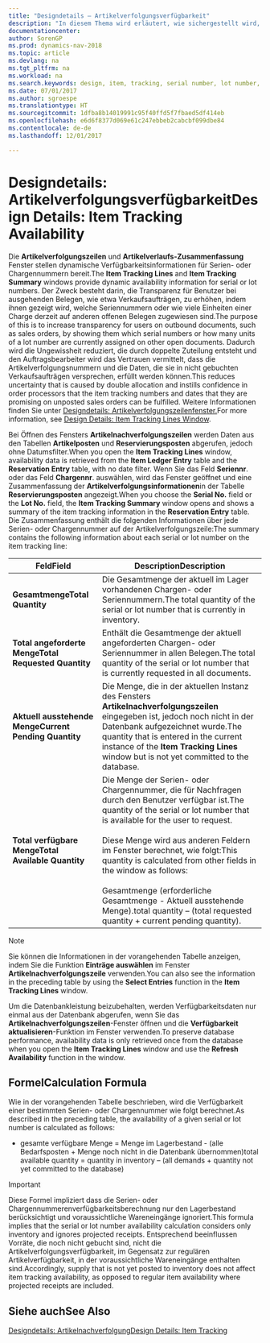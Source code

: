```yaml
---
title: "Designdetails – Artikelverfolgungsverfügbarkeit"
description: "In diesem Thema wird erläutert, wie sichergestellt wird, dass die Mitarbeiter, die Prozessaufträge auf Verfügbarkeit der Serien- oder Chargennummern prüfen, sich auf die Informationen verlassen können."
documentationcenter: 
author: SorenGP
ms.prod: dynamics-nav-2018
ms.topic: article
ms.devlang: na
ms.tgt_pltfrm: na
ms.workload: na
ms.search.keywords: design, item, tracking, serial number, lot number, outbound documents
ms.date: 07/01/2017
ms.author: sgroespe
ms.translationtype: HT
ms.sourcegitcommit: 1dfba8b14019991c95f40ffd5f7fbaed5df414eb
ms.openlocfilehash: e6d6f8377d069e61c247ebbeb2cabcbf099dbe84
ms.contentlocale: de-de
ms.lasthandoff: 12/01/2017

---
```

# <a name="design-details-item-tracking-availability"></a><span data-ttu-id="ea97b-103">Designdetails: Artikelverfolgungsverfügbarkeit</span><span class="sxs-lookup"><span data-stu-id="ea97b-103">Design Details: Item Tracking Availability</span></span>
<span data-ttu-id="ea97b-104">Die **Artikelverfolgungszeilen** und **Artikelverlaufs-Zusammenfassung** Fenster stellen dynamische Verfügbarkeitsinformationen für Serien- oder Chargennummern bereit.</span><span class="sxs-lookup"><span data-stu-id="ea97b-104">The **Item Tracking Lines** and **Item Tracking Summary** windows provide dynamic availability information for serial or lot numbers.</span></span> <span data-ttu-id="ea97b-105">Der Zweck besteht darin, die Transparenz für Benutzer bei ausgehenden Belegen, wie etwa Verkaufsaufträgen, zu erhöhen, indem ihnen gezeigt wird, welche Seriennummern oder wie viele Einheiten einer Charge derzeit auf anderen offenen Belegen zugewiesen sind.</span><span class="sxs-lookup"><span data-stu-id="ea97b-105">The purpose of this is to increase transparency for users on outbound documents, such as sales orders, by showing them which serial numbers or how many units of a lot number are currently assigned on other open documents.</span></span> <span data-ttu-id="ea97b-106">Dadurch wird die Ungewissheit reduziert, die durch doppelte Zuteilung entsteht und den Auftragsbearbeiter wird das Vertrauen vermittelt, dass die Artikelverfolgungsnummern und die Daten, die sie in nicht gebuchten Verkaufsaufträgen versprechen, erfüllt werden können.</span><span class="sxs-lookup"><span data-stu-id="ea97b-106">This reduces uncertainty that is caused by double allocation and instills confidence in order processors that the item tracking numbers and dates that they are promising on unposted sales orders can be fulfilled.</span></span> <span data-ttu-id="ea97b-107">Weitere Informationen finden Sie unter [Designdetails: Artikelverfolgungszeilenfenster.](design-details-item-tracking-lines-window.md)</span><span class="sxs-lookup"><span data-stu-id="ea97b-107">For more information, see [Design Details: Item Tracking Lines Window](design-details-item-tracking-lines-window.md).</span></span>  
  
<span data-ttu-id="ea97b-108">Bei Öffnen des Fensters **Artikelnachverfolgungszeilen** werden Daten aus den Tabellen **Artikelposten** und **Reservierungsposten** abgerufen, jedoch ohne Datumsfilter.</span><span class="sxs-lookup"><span data-stu-id="ea97b-108">When you open the **Item Tracking Lines** window, availability data is retrieved from the **Item Ledger Entry** table and the **Reservation Entry** table, with no date filter.</span></span> <span data-ttu-id="ea97b-109">Wenn Sie das Feld **Seriennr**. oder das Feld **Chargennr**. auswählen, wird das Fenster  geöffnet und eine Zusammenfassung der **Artikelverfolgungsinformationen**in der Tabelle **Reservierungsposten** angezeigt.</span><span class="sxs-lookup"><span data-stu-id="ea97b-109">When you choose the **Serial No.** field or the **Lot No.** field, the **Item Tracking Summary** window opens and shows a summary of the item tracking information in the **Reservation Entry** table.</span></span> <span data-ttu-id="ea97b-110">Die Zusammenfassung enthält die folgenden Informationen über jede Serien- oder Chargennummer auf der Artikelverfolgungszeile:</span><span class="sxs-lookup"><span data-stu-id="ea97b-110">The summary contains the following information about each serial or lot number on the item tracking line:</span></span>  
  
|<span data-ttu-id="ea97b-111">Feld</span><span class="sxs-lookup"><span data-stu-id="ea97b-111">Field</span></span>|<span data-ttu-id="ea97b-112">Description</span><span class="sxs-lookup"><span data-stu-id="ea97b-112">Description</span></span>|  
|---------------------------------|---------------------------------------|  
|<span data-ttu-id="ea97b-113">**Gesamtmenge**</span><span class="sxs-lookup"><span data-stu-id="ea97b-113">**Total Quantity**</span></span>|<span data-ttu-id="ea97b-114">Die Gesamtmenge der aktuell im Lager vorhandenen Chargen- oder Seriennummern.</span><span class="sxs-lookup"><span data-stu-id="ea97b-114">The total quantity of the serial or lot number that is currently in inventory.</span></span>|  
|<span data-ttu-id="ea97b-115">**Total angeforderte Menge**</span><span class="sxs-lookup"><span data-stu-id="ea97b-115">**Total Requested Quantity**</span></span>|<span data-ttu-id="ea97b-116">Enthält die Gesamtmenge der aktuell angeforderten Chargen- oder Seriennummer in allen Belegen.</span><span class="sxs-lookup"><span data-stu-id="ea97b-116">The total quantity of the serial or lot number that is currently requested in all documents.</span></span>|  
|<span data-ttu-id="ea97b-117">**Aktuell ausstehende Menge**</span><span class="sxs-lookup"><span data-stu-id="ea97b-117">**Current Pending Quantity**</span></span>|<span data-ttu-id="ea97b-118">Die Menge, die in der aktuellen Instanz des Fensters **Artikelnachverfolgungszeilen** eingegeben ist, jedoch noch nicht in der Datenbank aufgezeichnet wurde.</span><span class="sxs-lookup"><span data-stu-id="ea97b-118">The quantity that is entered in the current instance of the **Item Tracking Lines** window but is not yet committed to the database.</span></span>|  
|<span data-ttu-id="ea97b-119">**Total verfügbare Menge**</span><span class="sxs-lookup"><span data-stu-id="ea97b-119">**Total Available Quantity**</span></span>|<span data-ttu-id="ea97b-120">Die Menge der Serien- oder Chargennummer, die für Nachfragen durch den Benutzer verfügbar ist.</span><span class="sxs-lookup"><span data-stu-id="ea97b-120">The quantity of the serial or lot number that is available for the user to request.</span></span><br /><br /> <span data-ttu-id="ea97b-121">Diese Menge wird aus anderen Feldern im Fenster berechnet, wie folgt:</span><span class="sxs-lookup"><span data-stu-id="ea97b-121">This quantity is calculated from other fields in the window as follows:</span></span><br /><br /> <span data-ttu-id="ea97b-122">Gesamtmenge (erforderliche Gesamtmenge - Aktuell ausstehende Menge).</span><span class="sxs-lookup"><span data-stu-id="ea97b-122">total quantity – (total requested quantity + current pending quantity).</span></span>|  
  
> [!NOTE]  
>  <span data-ttu-id="ea97b-123">Sie können die Informationen in der vorangehenden Tabelle anzeigen, indem Sie die Funktion **Einträge auswählen** im Fenster **Artikelnachverfolgungszeile**  verwenden.</span><span class="sxs-lookup"><span data-stu-id="ea97b-123">You can also see the information in the preceding table by using the **Select Entries** function in the **Item Tracking Lines** window.</span></span>  
  
<span data-ttu-id="ea97b-124">Um die Datenbankleistung beizubehalten, werden Verfügbarkeitsdaten nur einmal aus der Datenbank abgerufen, wenn Sie das **Artikelnachverfolgungszeilen**-Fenster öffnen und die **Verfügbarkeit aktualisieren**-Funktion im Fenster verwenden.</span><span class="sxs-lookup"><span data-stu-id="ea97b-124">To preserve database performance, availability data is only retrieved once from the database when you open the **Item Tracking Lines** window and use the **Refresh Availability** function in the window.</span></span>  
  
## <a name="calculation-formula"></a><span data-ttu-id="ea97b-125">Formel</span><span class="sxs-lookup"><span data-stu-id="ea97b-125">Calculation Formula</span></span>  
<span data-ttu-id="ea97b-126">Wie in der vorangehenden Tabelle beschrieben, wird die Verfügbarkeit einer bestimmten Serien- oder Chargennummer wie folgt berechnet.</span><span class="sxs-lookup"><span data-stu-id="ea97b-126">As described in the preceding table, the availability of a given serial or lot number is calculated as follows:</span></span>  
  
* <span data-ttu-id="ea97b-127">gesamte verfügbare Menge = Menge im Lagerbestand - (alle Bedarfsposten + Menge noch nicht in die Datenbank übernommen)</span><span class="sxs-lookup"><span data-stu-id="ea97b-127">total available quantity = quantity in inventory – (all demands + quantity not yet committed to the database)</span></span>  
  
> [!IMPORTANT]  
>  <span data-ttu-id="ea97b-128">Diese Formel impliziert dass die Serien- oder Chargennummerenverfügbarkeitsberechnung nur den Lagerbestand berücksichtigt und voraussichtliche Wareneingänge ignoriert.</span><span class="sxs-lookup"><span data-stu-id="ea97b-128">This formula implies that the serial or lot number availability calculation considers only inventory and ignores projected receipts.</span></span> <span data-ttu-id="ea97b-129">Entsprechend beeinflussen Vorräte, die noch nicht gebucht sind, nicht die Artikelverfolgungsverfügbarkeit, im Gegensatz zur regulären Artikelverfügbarkeit, in der voraussichtliche Wareneingänge enthalten sind.</span><span class="sxs-lookup"><span data-stu-id="ea97b-129">Accordingly, supply that is not yet posted to inventory does not affect item tracking availability, as opposed to regular item availability where projected receipts are included.</span></span>  
  
## <a name="see-also"></a><span data-ttu-id="ea97b-130">Siehe auch</span><span class="sxs-lookup"><span data-stu-id="ea97b-130">See Also</span></span>  
[<span data-ttu-id="ea97b-131">Designdetails: Artikelnachverfolgung</span><span class="sxs-lookup"><span data-stu-id="ea97b-131">Design Details: Item Tracking</span></span>](design-details-item-tracking.md)
